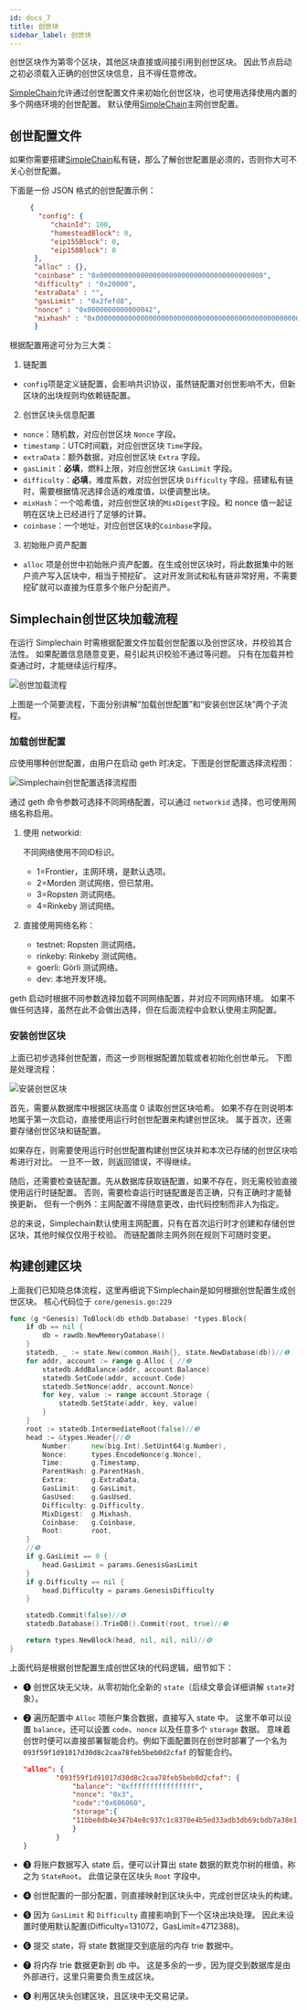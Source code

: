 ```yaml
---
id: docs_7
title: 创世块
sidebar_label: 创世块
---
```


创世区块作为第零个区块，其他区块直接或间接引用到创世区块。
因此节点启动之初必须载入正确的创世区块信息，且不得任意修改。

[SimpleChain](https://www.simplechain.com/)允许通过创世配置文件来初始化创世区块，也可使用选择使用内置的多个网络环境的创世配置。
默认使用[SimpleChain](https://www.simplechain.com/)主网创世配置。

## 创世配置文件

如果你需要搭建[SimpleChain](https://www.simplechain.com/)私有链，那么了解创世配置是必须的，否则你大可不关心创世配置。

下面是一份 JSON 格式的创世配置示例：

```json    
     {
       "config": {
          "chainId": 100, 
          "homesteadBlock": 0, 
          "eip155Block": 0, 
          "eip158Block": 0
      },
      "alloc" : {},
      "coinbase" : "0x0000000000000000000000000000000000000000",
      "difficulty" : "0x20000",
      "extraData" : "",
      "gasLimit" : "0x2fefd8",
      "nonce" : "0x0000000000000042",
      "mixhash" : "0x0000000000000000000000000000000000000000000000000000000000000000", "parentHash" : "0x0000000000000000000000000000000000000000000000000000000000000000", "timestamp" : "0x00"
      }
```

根据配置用途可分为三大类：

1. 链配置

+ `config`项是定义链配置，会影响共识协议，虽然链配置对创世影响不大，但新区块的出块规则均依赖链配置。

2. 创世区块头信息配置  

+ `nonce`：随机数，对应创世区块 `Nonce` 字段。
+ `timestamp`：UTC时间戳，对应创世区块 `Time`字段。
+ `extraData`：额外数据，对应创世区块 `Extra` 字段。
+ `gasLimit`：**必填**，燃料上限，对应创世区块 `GasLimit` 字段。
+ `difficulty`：**必填**，难度系数，对应创世区块 `Difficulty` 字段。搭建私有链时，需要根据情况选择合适的难度值，以便调整出块。
+ `mixHash`：一个哈希值，对应创世区块的`MixDigest`字段。和 nonce 值一起证明在区块上已经进行了足够的计算。
+ `coinbase`：一个地址，对应创世区块的`Coinbase`字段。

3. 初始账户资产配置

+ `alloc` 项是创世中初始账户资产配置。在生成创世区块时，将此数据集中的账户资产写入区块中，相当于预挖矿。
这对开发测试和私有链非常好用，不需要挖矿就可以直接为任意多个账户分配资产。

## Simplechain创世区块加载流程

在运行 Simplechain 时需根据配置文件加载创世配置以及创世区块，并校验其合法性。
如果配置信息随意变更，易引起共识校验不通过等问题。
只有在加载并检查通过时，才能继续运行程序。

![创世加载流程](https://i.loli.net/2020/05/09/XTOu5W4DsdNvoCU.png)

上图是一个简要流程，下面分别讲解“加载创世配置”和“安装创世区块”两个子流程。

### 加载创世配置

应使用哪种创世配置，由用户在启动 geth 时决定。下图是创世配置选择流程图：


![Simplechain创世配置选择流程图](https://img.learnblockchain.cn/2019/04/07_WX20190407-103229@2x.png!de)


通过 geth 命令参数可选择不同网络配置，可以通过 `networkid` 选择，也可使用网络名称启用。

1. 使用 networkid:

    不同网络使用不同ID标识。
    + 1=Frontier，主网环境，是默认选项。
    + 2=Morden 测试网络，但已禁用。
    + 3=Ropsten 测试网络。
    + 4=Rinkeby 测试网络。

2. 直接使用网络名称：
    + testnet: Ropsten 测试网络。
    + rinkeby: Rinkeby 测试网络。
    + goerli: Görli 测试网络。
    + dev: 本地开发环境。

geth 启动时根据不同参数选择加载不同网络配置，并对应不同网络环境。
如果不做任何选择，虽然在此不会做出选择，但在后面流程中会默认使用主网配置。

### 安装创世区块

上面已初步选择创世配置，而这一步则根据配置加载或者初始化创世单元。
下图是处理流程：

![安装创世区块](https://img.learnblockchain.cn/2019/04/07_安装创世区块.png!de)

首先，需要从数据库中根据区块高度 0 读取创世区块哈希。
如果不存在则说明本地属于第一次启动，直接使用运行时创世配置来构建创世区块。
属于首次，还需要存储创世区块和链配置。

如果存在，则需要使用运行时创世配置构建创世区块并和本次已存储的创世区块哈希进行对比。
一旦不一致，则返回错误，不得继续。

随后，还需要检查链配置。先从数据库获取链配置，如果不存在，则无需校验直接使用运行时链配置。
否则，需要检查运行时链配置是否正确，只有正确时才能替换更新。
但有一个例外：主网配置不得随意更改，由代码控制而非人为指定。

总的来说，Simplechain默认使用主网配置，只有在首次运行时才创建和存储创世区块，其他时候仅仅用于校验。
而链配置除主网外则在规则下可随时变更。

## 构建创建区块

上面我们已知晓总体流程，这里再细说下Simplechain是如何根据创世配置生成创世区块。
核心代码位于 `core/genesis.go:229`

```go
func (g *Genesis) ToBlock(db ethdb.Database) *types.Block{
    if db == nil {
        db = rawdb.NewMemoryDatabase()
    }
    statedb, _ := state.New(common.Hash{}, state.NewDatabase(db))//❶
    for addr, account := range g.Alloc { //❷
        statedb.AddBalance(addr, account.Balance)
        statedb.SetCode(addr, account.Code)
        statedb.SetNonce(addr, account.Nonce)
        for key, value := range account.Storage {
            statedb.SetState(addr, key, value)
        }
    }
    root := statedb.IntermediateRoot(false)//❸
    head := &types.Header{//❹
        Number:     new(big.Int).SetUint64(g.Number),
        Nonce:      types.EncodeNonce(g.Nonce),
        Time:       g.Timestamp,
        ParentHash: g.ParentHash,
        Extra:      g.ExtraData,
        GasLimit:   g.GasLimit,
        GasUsed:    g.GasUsed,
        Difficulty: g.Difficulty,
        MixDigest:  g.Mixhash,
        Coinbase:   g.Coinbase,
        Root:       root,
    }
    //❺
    if g.GasLimit == 0 {
        head.GasLimit = params.GenesisGasLimit
    }
    if g.Difficulty == nil {
        head.Difficulty = params.GenesisDifficulty
    }

    statedb.Commit(false)//❻
    statedb.Database().TrieDB().Commit(root, true)//❼

    return types.NewBlock(head, nil, nil, nil)//❽
}
```

上面代码是根据创世配置生成创世区块的代码逻辑，细节如下：

+ ❶ 创世区块无父块，从零初始化全新的 `state`（后续文章会详细讲解 `state`对象）。
+ ❷ 遍历配置中 `Alloc` 项账户集合数据，直接写入 state 中。
    这里不单可以设置 `balance`，还可以设置 `code`、`nonce` 以及任意多个 `storage` 数据。
    意味着创世时便可以直接部署智能合约。例如下面配置则在创世时部署了一个名为`093f59f1d91017d30d8c2caa78feb5beb0d2cfaf` 的智能合约。

    ```json
    "alloc": {
            "093f59f1d91017d30d8c2caa78feb5beb0d2cfaf": {
                "balance": "0xffffffffffffffff",
                "nonce": "0x3",
                "code":"0x606060",
                "storage":{
                "11bbe8db4e347b4e8c937c1c8370e4b5ed33adb3db69cbdb7a38e1e50b1b82fa":"1234ff"
                }
            }
    }
    ```

+ ❸ 将账户数据写入 state 后，便可以计算出 state 数据的默克尔树的根值，称之为 `StateRoot`。
    此值记录在区块头 `Root` 字段中。
+ ❹ 创世配置的一部分配置，则直接映射到区块头中，完成创世区块头的构建。
+ ❺ 因为 `GasLimit` 和 `Difficulty` 直接影响到下一个区块出块处理。
    因此未设置时使用默认配置(Difficulty=131072，GasLimit=4712388)。
+ ❻ 提交 state，将 state 数据提交到底层的内存 trie 数据中。
+ ❼ 将内存 trie 数据更新到 db 中。
这是多余的一步，因为提交到数据库是由外部进行，这里只需要负责生成区块。
+ ❽ 利用区块头创建区块，且区块中无交易记录。




